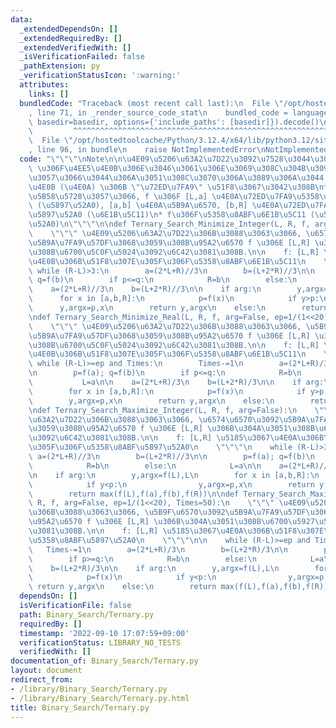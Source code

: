 ```yaml
---
data:
  _extendedDependsOn: []
  _extendedRequiredBy: []
  _extendedVerifiedWith: []
  _isVerificationFailed: false
  _pathExtension: py
  _verificationStatusIcon: ':warning:'
  attributes:
    links: []
  bundledCode: "Traceback (most recent call last):\n  File \"/opt/hostedtoolcache/Python/3.12.4/x64/lib/python3.12/site-packages/onlinejudge_verify/documentation/build.py\"\
    , line 71, in _render_source_code_stat\n    bundled_code = language.bundle(stat.path,\
    \ basedir=basedir, options={'include_paths': [basedir]}).decode()\n          \
    \         ^^^^^^^^^^^^^^^^^^^^^^^^^^^^^^^^^^^^^^^^^^^^^^^^^^^^^^^^^^^^^^^^^^^^^^^^^^^^^^^^^\n\
    \  File \"/opt/hostedtoolcache/Python/3.12.4/x64/lib/python3.12/site-packages/onlinejudge_verify/languages/python.py\"\
    , line 96, in bundle\n    raise NotImplementedError\nNotImplementedError\n"
  code: "\"\"\"\nNote\n\n\u4E09\u5206\u63A2\u7D22\u3092\u7528\u3044\u308B\u969B, f\
    \ \u306F\u4EE5\u4E0B\u306E\u3046\u3061\u306E\u3069\u308C\u304B\u3092\u898B\u305F\
    \u3057\u3066\u3044\u306A\u3051\u308C\u3070\u306A\u3089\u306A\u3044.\n\n* f \u306F\
    \u4E0B (\u4E0A) \u306B \"\u72ED\u7FA9\" \u51F8\u3067\u3042\u308B\n* a<b \u304C\
    \u5B58\u5728\u3057\u3066, f \u306F [L,a] \u4E0A\u72ED\u7FA9\u5358\u8ABF\u6E1B\u5C11\
    \ (\u5897\u52A0), [a,b] \u4E0A\u5B9A\u6570, [b,R] \u4E0A\u72ED\u7FA9\u5358\u8ABF\
    \u5897\u52A0 (\u6E1B\u5C11)\n* f\u306F\u5358\u8ABF\u6E1B\u5C11 (\u5358\u8ABF\u5897\
    \u52A0)\n\"\"\"\n\ndef Ternary_Search_Minimize_Integer(L, R, f, arg=False):\n\
    \    \"\"\" \u4E09\u5206\u63A2\u7D22\u306B\u3088\u3063\u3066, \u6574\u6570\u3092\
    \u5B9A\u7FA9\u57DF\u3068\u3059\u308B\u95A2\u6570 f \u306E [L,R] \u306B\u304A\u3051\
    \u308B\u6700\u5C0F\u5024\u3092\u6C42\u3081\u308B.\n\n    f: [L,R] \u5185\u3067\
    \u4E0B\u306B\u51F8\u307E\u305F\u306F\u5358\u8ABF\u6E1B\u5C11\n    \"\"\"\n   \
    \ while (R-L)>3:\n        a=(2*L+R)//3\n        b=(L+2*R)//3\n\n        p=f(a);\
    \ q=f(b)\n        if p<=q:\n            R=b\n        else:\n            L=a\n\n\
    \    a=(2*L+R)//3\n    b=(L+2*R)//3\n\n    if arg:\n        y,argx=f(L),L\n  \
    \      for x in [a,b,R]:\n            p=f(x)\n            if y>p:\n          \
    \      y,argx=p,x\n        return y,argx\n    else:\n        return min(f(L),f(a),f(b),f(R))\n\
    \ndef Ternary_Search_Minimize_Real(L, R, f, arg=False, ep=1/(1<<20), Times=50):\n\
    \    \"\"\" \u4E09\u5206\u63A2\u7D22\u306B\u3088\u3063\u3066, \u5B9F\u6570\u3092\
    \u5B9A\u7FA9\u57DF\u3068\u3059\u308B\u95A2\u6570 f \u306E [L,R] \u306B\u304A\u3051\
    \u308B\u6700\u5C0F\u5024\u3092\u6C42\u3081\u308B.\n\n    f: [L,R] \u5185\u3067\
    \u4E0B\u306B\u51F8\u307E\u305F\u306F\u5358\u8ABF\u6E1B\u5C11\n    \"\"\"\n   \
    \ while (R-L)>=ep and Times:\n        Times-=1\n        a=(2*L+R)/3\n        b=(L+2*R)/3\n\
    \n        p=f(a); q=f(b)\n        if p<=q:\n            R=b\n        else:\n \
    \           L=a\n\n    a=(2*L+R)/3\n    b=(L+2*R)/3\n\n    if arg:\n        y,argx=f(L),L\n\
    \        for x in [a,b,R]:\n            p=f(x)\n            if y>p:\n        \
    \        y,argx=p,x\n        return y,argx\n    else:\n        return min(f(L),f(a),f(b),f(R))\n\
    \ndef Ternary_Search_Maximize_Integer(L, R, f, arg=False):\n    \"\"\" \u4E09\u5206\
    \u63A2\u7D22\u306B\u3088\u3063\u3066, \u6574\u6570\u3092\u5B9A\u7FA9\u57DF\u3068\
    \u3059\u308B\u95A2\u6570 f \u306E [L,R] \u306B\u304A\u3051\u308B\u6700\u5927\u5024\
    \u3092\u6C42\u3081\u308B.\n\n    f: [L,R] \u5185\u3067\u4E0A\u306B\u51F8\u307E\
    \u305F\u306F\u5358\u8ABF\u5897\u52A0\n    \"\"\"\n    while (R-L)>3:\n       \
    \ a=(2*L+R)//3\n        b=(L+2*R)//3\n\n        p=f(a); q=f(b)\n        if p>=q:\n\
    \            R=b\n        else:\n            L=a\n\n    a=(2*L+R)//3\n    b=(L+2*R)//3\n\
    \n    if arg:\n        y,argx=f(L),L\n        for x in [a,b,R]:\n            p=f(x)\n\
    \            if y<p:\n                y,argx=p,x\n        return y,argx\n    else:\n\
    \        return max(f(L),f(a),f(b),f(R))\n\ndef Ternary_Search_Maximize_Real(L,\
    \ R, f, arg=False, ep=1/(1<<20), Times=50):\n    \"\"\" \u4E09\u5206\u63A2\u7D22\
    \u306B\u3088\u3063\u3066, \u5B9F\u6570\u3092\u5B9A\u7FA9\u57DF\u3068\u3059\u308B\
    \u95A2\u6570 f \u306E [L,R] \u306B\u304A\u3051\u308B\u6700\u5927\u5024\u3092\u6C42\
    \u3081\u308B.\n\n    f: [L,R] \u5185\u3067\u4E0A\u306B\u51F8\u307E\u305F\u306F\
    \u5358\u8ABF\u5897\u52A0\n    \"\"\"\n\n    while (R-L)>=ep and Times:\n     \
    \   Times-=1\n        a=(2*L+R)/3\n        b=(L+2*R)/3\n\n        p=f(a); q=f(b)\n\
    \        if p>=q:\n            R=b\n        else:\n            L=a\n\n    a=(2*L+R)/3\n\
    \    b=(L+2*R)/3\n\n    if arg:\n        y,argx=f(L),L\n        for x in [a,b,R]:\n\
    \            p=f(x)\n            if y<p:\n                y,argx=p,x\n       \
    \ return y,argx\n    else:\n        return max(f(L),f(a),f(b),f(R))\n"
  dependsOn: []
  isVerificationFile: false
  path: Binary_Search/Ternary.py
  requiredBy: []
  timestamp: '2022-09-10 17:07:59+09:00'
  verificationStatus: LIBRARY_NO_TESTS
  verifiedWith: []
documentation_of: Binary_Search/Ternary.py
layout: document
redirect_from:
- /library/Binary_Search/Ternary.py
- /library/Binary_Search/Ternary.py.html
title: Binary_Search/Ternary.py
---
```

